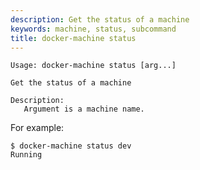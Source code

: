 ```yaml
---
description: Get the status of a machine
keywords: machine, status, subcommand
title: docker-machine status
---
```


```none
Usage: docker-machine status [arg...]

Get the status of a machine

Description:
   Argument is a machine name.
```

For example:

```
$ docker-machine status dev
Running
```
